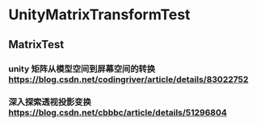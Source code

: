 # UnityMatrixTransformTest

## MatrixTest
### unity 矩阵从模型空间到屏幕空间的转换 https://blog.csdn.net/codingriver/article/details/83022752
### 深入探索透视投影变换 https://blog.csdn.net/cbbbc/article/details/51296804 
